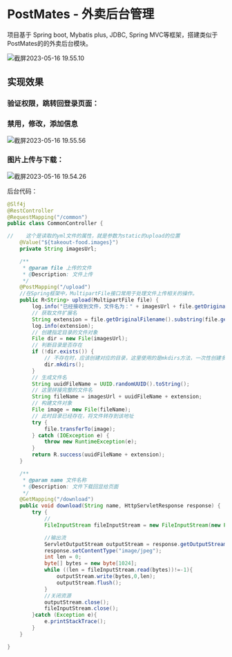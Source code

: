 # PostMates - 外卖后台管理
项目基于 Spring boot, Mybatis plus, JDBC, Spring MVC等框架，搭建类似于PostMates的的外卖后台模块。


![截屏2023-05-16 19.55.10](https://fastly.jsdelivr.net/gh/52chen/imagebed2023@main/uPic/截屏2023-05-16%2019.55.10.png)

## 实现效果

### 验证权限，跳转回登录页面：



### 禁用，修改，添加信息

![截屏2023-05-16 19.55.56](https://fastly.jsdelivr.net/gh/52chen/imagebed2023@main/uPic/%E6%88%AA%E5%B1%8F2023-05-16%2019.55.56.png)

### 图片上传与下载：



![截屏2023-05-16 19.54.26](https://fastly.jsdelivr.net/gh/52chen/imagebed2023@main/uPic/%E6%88%AA%E5%B1%8F2023-05-16%2019.54.26.png)



后台代码：

```java
@Slf4j
@RestController
@RequestMapping("/common")
public class CommonController {

//    这个是读取的yml文件的属性，就是参数为static的upload的位置
    @Value("${takeout-food.images}")
    private String imagesUrl;

    /**
     * @param file 上传的文件
     * @Description: 文件上传
     */
    @PostMapping("/upload")
    //在Spring框架中，MultipartFile接口常用于处理文件上传相关的操作。
    public R<String> upload(MultipartFile file) {
        log.info("已经接收到文件，文件名为：" + imagesUrl + file.getOriginalFilename());
        // 获取文件扩展名
        String extension = file.getOriginalFilename().substring(file.getOriginalFilename().lastIndexOf("."));
        log.info(extension);
        // 创建指定目录的文件对象
        File dir = new File(imagesUrl);
        // 判断目录是否存在
        if (!dir.exists()) {
            // 不存在时，应该创建对应的目录，这里使用的是mkdirs方法，一次性创建多级目录。
            dir.mkdirs();
        }
        // 生成文件名
        String uuidFileName = UUID.randomUUID().toString();
        // 这里拼接完整的文件名
        String fileName = imagesUrl + uuidFileName + extension;
        // 构建文件对象
        File image = new File(fileName);
        // 此时目录已经存在，将文件转存到该地址
        try {
            file.transferTo(image);
        } catch (IOException e) {
            throw new RuntimeException(e);
        }
        return R.success(uuidFileName + extension);
    }

    /**
     * @param name 文件名称
     * @Description: 文件下载回显给页面
     */
    @GetMapping("/download")
    public void download(String name, HttpServletResponse response) {
        try {
            //
            FileInputStream fileInputStream = new FileInputStream(new File(imagesUrl + name));

            //输出流
            ServletOutputStream outputStream = response.getOutputStream();
            response.setContentType("image/jpeg");
            int len = 0;
            byte[] bytes = new byte[1024];
            while ((len = fileInputStream.read(bytes))!=-1){
                outputStream.write(bytes,0,len);
                outputStream.flush();
            }
            //关闭资源
            outputStream.close();
            fileInputStream.close();
        }catch (Exception e){
            e.printStackTrace();
        }
    }

}
```

